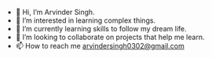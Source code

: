 - 👋 Hi, I’m Arvinder Singh.
- 👀 I’m interested in learning complex things.
- 🌱 I’m currently learning skills to follow my dream life.
- 💞️ I’m looking to collaborate on projects that help me learn.
- 📫 How to reach me arvindersingh0302@gmail.com

<!---
Loner03/Loner03 is a ✨ special ✨ repository because its `README.md` (this file) appears on your GitHub profile.
You can click the Preview link to take a look at your changes.
--->
